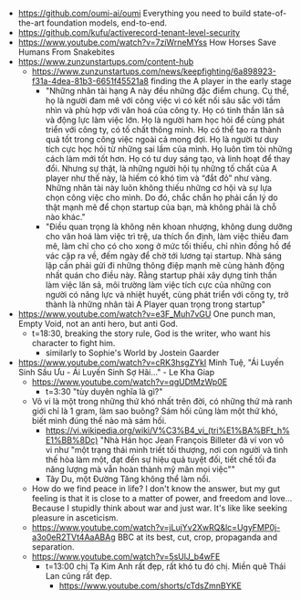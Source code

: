 - https://github.com/oumi-ai/oumi Everything you need to build state-of-the-art foundation models, end-to-end.
- https://github.com/kufu/activerecord-tenant-level-security
- https://www.youtube.com/watch?v=7ziWrneMYss  How Horses Save Humans From Snakebites
- https://www.zunzunstartups.com/content-hub
	- https://www.zunzunstartups.com/news/keepfighting/6a898923-f31a-4dea-81b3-6651f45521a8 finding the A player in the early stage
		- "Những nhân tài hạng A này đều những đặc điểm chung. Cụ thể, họ là người đam mê với công việc vì có kết nối sâu sắc với tầm nhìn và phù hợp với văn hoá của công ty. Họ có tinh thần lăn sả và động lực làm việc lớn. Họ là người ham học hỏi để cùng phát triển với công ty, có tố chất thông minh. Họ có thể tạo ra thành quả tốt trong công việc ngoài cả mong đợi. Họ là người tư duy tích cực học hỏi từ những sai lầm của mình. Họ luôn tìm tòi những cách làm mới tốt hơn. Họ có tư duy sáng tạo, và linh hoạt để thay đổi. Nhưng sự thật, là những người hội tụ những tố chất của A player như thế này, là hiếm có khó tìm và “đắt đỏ” như vàng. Những nhân tài này luôn không thiếu những cơ hội và sự lựa chọn công việc cho mình. Do đó, chắc chắn họ phải cần lý do thật mạnh mẽ để chọn startup của bạn, mà không phải là chỗ nào khác."
		- "Điều quan trọng là không nên khoan nhượng, không dung dưỡng cho văn hoá làm việc trì trệ, ưa thích ổn định, làm việc thiếu đam mê, làm chỉ cho có cho xong ở mức tối thiểu, chỉ nhìn đồng hồ để vác cặp ra về, đếm ngày để chờ tới lương tại startup. Nhà sáng lập cần phải gửi đi những thông điệp mạnh mẽ cùng hành động nhất quán cho điều này. Rằng startup phải xây dựng tinh thần làm việc lăn sả, môi trường làm việc tích cực của những con người có năng lực và nhiệt huyết, cùng phát triển với công ty, trở thành là những nhân tài A Player quan trọng trong startup"
- https://www.youtube.com/watch?v=e3F_Muh7vGU One punch man, Empty Void, not an anti hero, but anti God.
	- t=18:30, breaking the story rule, God is the writer, who want his character to fight him.
		- similarly to Sophie's World by Jostein Gaarder
- https://www.youtube.com/watch?v=cRK3hsgZYkI Minh Tuệ, "Ái Luyến Sinh Sầu Ưu - Ái Luyến Sinh Sợ Hãi…" - Le Kha Giap
	- https://www.youtube.com/watch?v=qgUDtMzWp0E
		- t=3:30 "tùy duyên nghĩa là gì?"
	- Vô vi là một trong những thứ khó nhất trên đời, có những thứ mà ranh giới chỉ là 1 gram, làm sao buông? Sám hối cũng làm một thứ khó, biết mình đúng thế nào mà sám hối.
		- https://vi.wikipedia.org/wiki/V%C3%B4_vi_(tri%E1%BA%BFt_h%E1%BB%8Dc) "Nhà Hán học Jean François Billeter đã ví von vô vi như "một trạng thái minh triết tối thượng, nơi con người và tình thế hòa làm một, đạt đến sự hiệu quả tuyệt đối, tiết chế tối đa năng lượng mà vẫn hoàn thành mỹ mãn mọi việc""
		- Tây Du, một Đường Tăng không thể làm nổi.
	- How do we find peace in life? I don't know the answer, but my gut feeling is that it is close to a matter of power, and freedom and love... Because I stupidly think about war and just war. It's like like seeking pleasure in asceticism.
	- https://www.youtube.com/watch?v=jLujYv2XwRQ&lc=UgyFMP0j-a3o0eR2TVt4AaABAg BBC at its best, cut, crop, propaganda and separation.
	- https://www.youtube.com/watch?v=5sUlJ_b4wFE
		- t=13:00 chị Tạ Kim Anh rất đẹp, rất khó tu đó chị. Miền quê Thái Lan cũng rất đẹp.
			- https://www.youtube.com/shorts/cTdsZmnBYKE